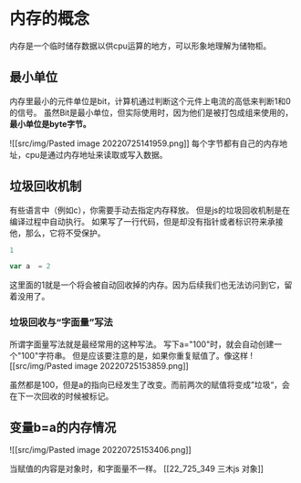 # 内存的概念
内存是一个临时储存数据以供cpu运算的地方，可以形象地理解为储物柜。

## 最小单位
内存里最小的元件单位是bit，计算机通过判断这个元件上电流的高低来判断1和0的信号。
虽然Bit是最小单位，但实际使用时，因为他们是被打包成组来使用的，**最小单位是byte字节。**

![[src/img/Pasted image 20220725141959.png]]
每个字节都有自己的内存地址，cpu是通过内存地址来读取或写入数据。


## 垃圾回收机制
有些语言中（例如c），你需要手动去指定内存释放。
但是js的垃圾回收机制是在编译过程中自动执行。
如果写了一行代码，但是却没有指针或者标识符来承接他，那么，它将不受保护。
```js
1

var a  = 2
```

这里面的1就是一个将会被自动回收掉的内存。因为后续我们也无法访问到它，留着没用了。

### 垃圾回收与“字面量”写法
所谓字面量写法就是最经常用的这种写法。
写下a="100"时，就会自动创建一个"100"字符串。
但是应该要注意的是，如果你重复赋值了。像这样
![[src/img/Pasted image 20220725153859.png]]

虽然都是100，但是a的指向已经发生了改变。而前两次的赋值将变成”垃圾“，会在下一次回收的时候被标记。




## 变量b=a的内存情况
![[src/img/Pasted image 20220725153406.png]]

当赋值的内容是对象时，和字面量不一样。
[[22_725_349 三木js 对象]]